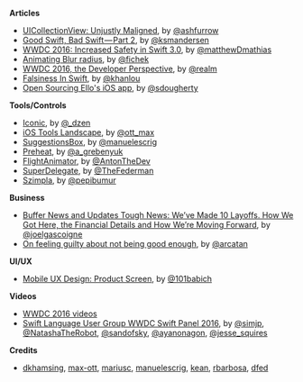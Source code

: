 **Articles**

* [UICollectionView: Unjustly Maligned](https://ashfurrow.com/blog/uicollectionview-unjustly-maligned/), by [@ashfurrow](https://twitter.com/ashfurrow)
* [Good Swift, Bad Swift — Part 2](https://medium.com/@ksmandersen/good-swift-bad-swift-part-2-d6daebf53a5), by [@ksmandersen](https://twitter.com/ksmandersen)
* [WWDC 2016: Increased Safety in Swift 3.0](https://www.bignerdranch.com/blog/wwdc-2016-increased-safety-in-swift-3/), by [@matthewDmathias](https://twitter.com/matthewDmathias)
* [Animating Blur radius](http://fichek.com/blog/animating-blur-radius/), by [@fichek](https://twitter.com/fichek)
* [WWDC 2016, the Developer Perspective](https://realm.io/news/wwdc-2016-developer-perspective/), by [@realm](https://twitter.com/realm)
* [Falsiness In Swift](http://khanlou.com/2016/06/falsiness-in-swift/), by [@khanlou](https://twitter.com/khanlou)
* [Open Sourcing Ello's iOS app](https://ello.co/sean/post/eobkyhj79p8yzol7it_1ew), by [@sdougherty](https://twitter.com/sdougherty)

**Tools/Controls**

* [Iconic](https://github.com/dzenbot/Iconic), by [@_dzen](https://twitter.com/_dzen)
* [iOS Tools Landscape](http://tools.transporterapp.io/landscape), by [@ott_max](https://twitter.com/ott_max)
* [SuggestionsBox](https://github.com/manuelescrig/SuggestionsBox), by [@manuelescrig](https://twitter.com/manuelescrig)
* [Preheat](https://github.com/kean/Preheat), by [@a_grebenyuk](https://twitter.com/a_grebenyuk)
* [FlightAnimator](https://github.com/AntonTheDev/FlightAnimator), by [@AntonTheDev](https://twitter.com/AntonTheDev)
* [SuperDelegate](https://github.com/Square/SuperDelegate), by [@TheFederman](https://twitter.com/TheFederman)
* [Szimpla](https://github.com/pepibumur/szimpla), by [@pepibumur](https://twitter.com/pepibumur)

**Business**

* [Buffer News and Updates Tough News: We’ve Made 10 Layoffs. How We Got Here, the Financial Details and How We’re Moving Forward](https://open.buffer.com/layoffs-and-moving-forward/), by [@joelgascoigne](https://twitter.com/joelgascoigne)
* [On feeling guilty about not being good enough](https://quanttype.net/posts/2016-06-21.html), by [@arcatan](https://twitter.com/arcatan)

**UI/UX**

* [Mobile UX Design: Product Screen](http://babich.biz/mobile-ux-design-product-screen/), by [@101babich](https://twitter.com/101babich)

**Videos**

* [WWDC 2016 videos](https://developer.apple.com/videos/wwdc2016/)
* [Swift Language User Group WWDC Swift Panel 2016](https://realm.io/news/swift-language-wwdc-panel-2016/), by [@simjp](https://twitter.com/simjp), [@NatashaTheRobot](https://twitter.com/NatashaTheRobot), [@sandofsky](https://twitter.com/sandofsky), [@ayanonagon](https://twitter.com/ayanonagon), [@jesse_squires](https://twitter.com/jesse_squires)


**Credits**

* [dkhamsing](https://github.com/dkhamsing), [max-ott](https://github.com/max-ott), [mariusc](https://github.com/mariusc), [manuelescrig](https://github.com/manuelescrig), [kean](https://github.com/kean), [rbarbosa](https://github.com/rbarbosa), [dfed](https://github.com/dfed)
